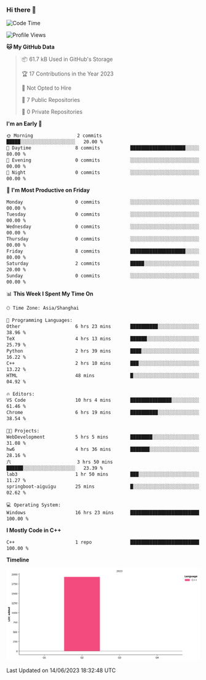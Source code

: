 ### Hi there 👋

<!--START_SECTION:waka-->
![Code Time](http://img.shields.io/badge/Code%20Time-117%20hrs%2042%20mins-blue)

![Profile Views](http://img.shields.io/badge/Profile%20Views-1-blue)

**🐱 My GitHub Data** 

> 📦 61.7 kB Used in GitHub's Storage 
 > 
> 🏆 17 Contributions in the Year 2023
 > 
> 🚫 Not Opted to Hire
 > 
> 📜 7 Public Repositories 
 > 
> 🔑 0 Private Repositories 
 > 
**I'm an Early 🐤** 

```text
🌞 Morning                2 commits           █████░░░░░░░░░░░░░░░░░░░░   20.00 % 
🌆 Daytime                8 commits           ████████████████████░░░░░   80.00 % 
🌃 Evening                0 commits           ░░░░░░░░░░░░░░░░░░░░░░░░░   00.00 % 
🌙 Night                  0 commits           ░░░░░░░░░░░░░░░░░░░░░░░░░   00.00 % 
```
📅 **I'm Most Productive on Friday** 

```text
Monday                   0 commits           ░░░░░░░░░░░░░░░░░░░░░░░░░   00.00 % 
Tuesday                  0 commits           ░░░░░░░░░░░░░░░░░░░░░░░░░   00.00 % 
Wednesday                0 commits           ░░░░░░░░░░░░░░░░░░░░░░░░░   00.00 % 
Thursday                 0 commits           ░░░░░░░░░░░░░░░░░░░░░░░░░   00.00 % 
Friday                   8 commits           ████████████████████░░░░░   80.00 % 
Saturday                 2 commits           █████░░░░░░░░░░░░░░░░░░░░   20.00 % 
Sunday                   0 commits           ░░░░░░░░░░░░░░░░░░░░░░░░░   00.00 % 
```


📊 **This Week I Spent My Time On** 

```text
🕑︎ Time Zone: Asia/Shanghai

💬 Programming Languages: 
Other                    6 hrs 23 mins       ██████████░░░░░░░░░░░░░░░   38.96 % 
TeX                      4 hrs 13 mins       ██████░░░░░░░░░░░░░░░░░░░   25.79 % 
Python                   2 hrs 39 mins       ████░░░░░░░░░░░░░░░░░░░░░   16.22 % 
C++                      2 hrs 10 mins       ███░░░░░░░░░░░░░░░░░░░░░░   13.22 % 
HTML                     48 mins             █░░░░░░░░░░░░░░░░░░░░░░░░   04.92 % 

🔥 Editors: 
VS Code                  10 hrs 4 mins       ███████████████░░░░░░░░░░   61.46 % 
Chrome                   6 hrs 19 mins       ██████████░░░░░░░░░░░░░░░   38.54 % 

🐱‍💻 Projects: 
WebDevelopment           5 hrs 5 mins        ████████░░░░░░░░░░░░░░░░░   31.08 % 
hw6                      4 hrs 36 mins       ███████░░░░░░░░░░░░░░░░░░   28.16 % 
六                        3 hrs 50 mins       ██████░░░░░░░░░░░░░░░░░░░   23.39 % 
lab3                     1 hr 50 mins        ███░░░░░░░░░░░░░░░░░░░░░░   11.27 % 
springboot-aiguigu       25 mins             █░░░░░░░░░░░░░░░░░░░░░░░░   02.62 % 

💻 Operating System: 
Windows                  16 hrs 23 mins      █████████████████████████   100.00 % 
```

**I Mostly Code in C++** 

```text
C++                      1 repo              █████████████████████████   100.00 % 
```



**Timeline**

![Lines of Code chart](https://raw.githubusercontent.com/AimerYoung/AimerYoung/main/assets/bar_graph.png)


 Last Updated on 14/06/2023 18:32:48 UTC
<!--END_SECTION:waka-->

<!--
**AimerYoung/AimerYoung** is a ✨ _special_ ✨ repository because its `README.md` (this file) appears on your GitHub profile.

Here are some ideas to get you started:

- 🔭 I’m currently working on ...
- 🌱 I’m currently learning ...
- 👯 I’m looking to collaborate on ...
- 🤔 I’m looking for help with ...
- 💬 Ask me about ...
- 📫 How to reach me: ...
- 😄 Pronouns: ...
- ⚡ Fun fact: ...
-->
